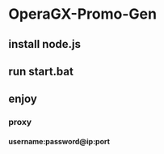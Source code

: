 # OperaGX-Promo-Gen
## install node.js
## run start.bat
## enjoy
### proxy
#### username:password@ip:port
